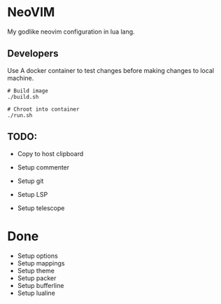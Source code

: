 # NeoVIM

My godlike neovim configuration in lua lang.

## Developers

Use A docker container to test changes before making changes to local machine.

```shell
# Build image
./build.sh

# Chroot into container
./run.sh
```

## TODO:

* Copy to host clipboard

* Setup commenter
* Setup git
* Setup LSP
* Setup telescope

# Done

* Setup options
* Setup mappings
* Setup theme
* Setup packer
* Setup bufferline
* Setup lualine
